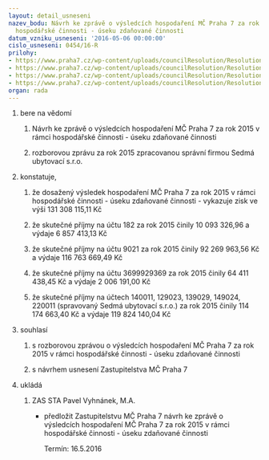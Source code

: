 ```yaml
---
layout: detail_usneseni
nazev_bodu: Návrh ke zprávě o výsledcích hospodaření MČ Praha 7 za rok 2015 v rámci
  hospodářské činnosti - úseku zdaňované činnosti
datum_vzniku_usneseni: '2016-05-06 00:00:00'
cislo_usneseni: 0454/16-R
prilohy:
- https://www.praha7.cz/wp-content/uploads/councilResolution/Resolutions/27664/export/DZ_VHC4K15~55478.doc
- https://www.praha7.cz/wp-content/uploads/councilResolution/Resolutions/27664/export/02_VHC4K15~55477.pdf
- https://www.praha7.cz/wp-content/uploads/councilResolution/Resolutions/27664/export/7U_MCP7_2015~55476.pdf
- https://www.praha7.cz/wp-content/uploads/councilResolution/Resolutions/27664/export/export~299426.pdf
organ: rada
---
```

<ol id="urzList" class="urzList_view">
<li id="" class="urzClass1"><span name="1">bere na vědomí</span> 
<ol class="urzOlClass">
<li id="" style="TEXT-ALIGN: left" class="urzClass2"><span><p>Návrh ke zprávě o výsledcích hospodaření MČ Praha 7 za rok 2015 v rámci hospodářské činnosti - úseku zdaňované činnosti</p></span></li>
<li id="" style="TEXT-ALIGN: left" class="urzClass2"><span><p>rozborovou zprávu za rok 2015 zpracovanou správní firmou Sedmá ubytovací s.r.o.</p></span></li></ol></li>
<li id="" class="urzClass1"><span name="50">konstatuje,</span> 
<ol class="urzOlClass">
<li id="" style="TEXT-ALIGN: left" class="urzClass2"><span><p>že dosažený výsledek hospodaření MČ Praha 7 za rok 2015 v rámci hospodářské činnosti - úseku zdaňované činnosti - vykazuje zisk ve výši 131 308 115,11 Kč</p></span></li>
<li id="" style="TEXT-ALIGN: left" class="urzClass2"><span><p>že skutečné příjmy na účtu 182 za rok 2015 činily 10 093 326,96 a výdaje 6 857 413,13 Kč</p></span></li>
<li id="" style="TEXT-ALIGN: left" class="urzClass2"><span><p>že skutečné příjmy na účtu 9021 za rok 2015 činily 92 269 963,56 Kč a výdaje 116 763 669,49 Kč<br></p></span></li>
<li id="" style="TEXT-ALIGN: left" class="urzClass2"><span><p>že skutečné příjmy na účtu 3699929369 za rok 2015 činily 64 411 438,45 Kč a výdaje 2 006 191,00 Kč<br></p></span></li>
<li id="" style="TEXT-ALIGN: left" class="urzClass2"><span><p>že skutečné příjmy na účtech 140011, 129023, 139029, 149024, 220011 (spravovaný Sedmá ubytovací s.r.o.) za rok 2015 činily 114 174 663,40 Kč a výdaje 119 824 140,04 Kč<br></p></span></li></ol></li>
<li id="" class="urzClass1"><span name="26">souhlasí</span> 
<ol class="urzOlClass">
<li id="" style="TEXT-ALIGN: left" class="urzClass2"><span><p>s rozborovou zprávou o výsledcích hospodaření MČ Praha 7 za rok 2015 v rámci hospodářské činnosti - úseku zdaňované činnosti</p></span></li>
<li id="" style="TEXT-ALIGN: left" class="urzClass2"><span><p>s návrhem usnesení Zastupitelstva MČ Praha 7</p></span></li></ol></li><li class="urzClass1" id="urzUkoly"><span name="1">ukládá</span><ol class="urzOlClass"><li class="urzClass2"><span><p>ZAS STA Pavel Vyhnánek, M.A.</p></span><ul class="urzUlClass"><li class="urzClass3"><span><p>předložit Zastupitelstvu MČ Praha 7 návrh ke zprávě o výsledcích hospodaření MČ Praha 7 za  rok 2015 v rámci hospodářské činnosti - úseku zdaňované činnosti</p></span><span class="urzUkolTermin">  Termín:&nbsp;16.5.2016</span></li></ul></li></ol></li>
</ol>